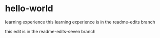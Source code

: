 # hello-world
learning experience
this learning experience is in the readme-edits branch

this edit is in the readme-edits-seven branch
